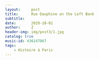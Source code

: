 ```yaml
---
layout:     post
title:      Rue Dauphine on the Left Bank
subtitle:   
date:       2020-10-01
author:     Z
header-img: img/post3/1.jpg
catalog: true
music-id: 436147067
tags:
    - Histoire à Paris
---
```


# 
